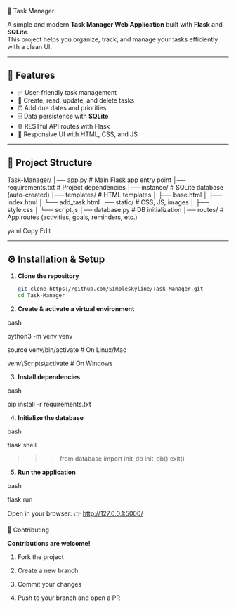 📝 Task Manager

A simple and modern **Task Manager Web Application** built with **Flask** and **SQLite**.  
This project helps you organize, track, and manage your tasks efficiently with a clean UI.

---

## 🚀 Features
- ✅ User-friendly task management
- 📂 Create, read, update, and delete tasks
- ⏰ Add due dates and priorities
- 🗄️ Data persistence with **SQLite**
- 🌐 RESTful API routes with Flask
- 🎨 Responsive UI with HTML, CSS, and JS

---

## 📂 Project Structure
Task-Manager/
│── app.py # Main Flask app entry point
│── requirements.txt # Project dependencies
│── instance/ # SQLite database (auto-created)
│── templates/ # HTML templates
│ ├── base.html
│ ├── index.html
│ └── add_task.html
│── static/ # CSS, JS, images
│ ├── style.css
│ └── script.js
│── database.py # DB initialization
│── routes/ # App routes (activities, goals, reminders, etc.)

yaml
Copy
Edit

---

## ⚙️ Installation & Setup

1. **Clone the repository**
   
   ```bash
   git clone https://github.com/Simpleskyline/Task-Manager.git
   cd Task-Manager

2. **Create & activate a virtual environment**

bash

python3 -m venv venv

source venv/bin/activate   # On Linux/Mac

venv\Scripts\activate      # On Windows

3. **Install dependencies**

bash

pip install -r requirements.txt

4. **Initialize the database**

bash

flask shell
>>> from database import init_db
>>> init_db()
>>> exit()

5. **Run the application**

bash

flask run


Open in your browser: 👉 http://127.0.0.1:5000/

🤝 Contributing

**Contributions are welcome!**

1. Fork the project

2. Create a new branch 

3. Commit your changes

4. Push to your branch and open a PR
